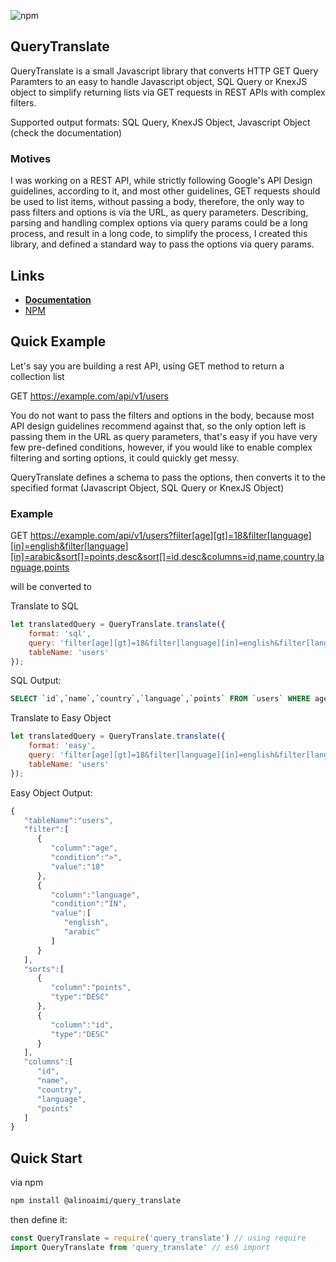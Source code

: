 ![npm](https://img.shields.io/npm/v/query_translate)

## QueryTranslate
QueryTranslate is a small Javascript library that converts HTTP GET Query Paramters to an easy to handle Javascript object, SQL Query or KnexJS object to simplify returning lists via GET requests in REST APIs with complex filters.

Supported output formats: SQL Query, KnexJS Object, Javascript Object (check the documentation)

### Motives
I was working on a REST API, while strictly following Google's API Design guidelines, according to it, and most other guidelines, GET requests should be used to list items, without passing a body, therefore, the only way to pass filters and options is via the URL, as query parameters. Describing, parsing and handling complex options via query params could be a long process, and result in a long code, to simplify the process, I created this library, and defined a standard way to pass the options via query params.

## Links
* [**Documentation**](https://github.com/alinoaimi/querytranslate/blob/master/documentation.md)
* [NPM](https://www.npmjs.com/package/query_translate)
## Quick Example
Let's say you are building a rest API, using GET method to return a collection list

GET https://example.com/api/v1/users

You do not want to pass the filters and options in the body, because most API design guidelines recommend against that, so the only option left is passing them in the URL as query parameters, that's easy if you have very few pre-defined conditions, however, if you would like to enable complex filtering and sorting options, it could quickly get messy.

QueryTranslate defines a schema to pass the options, then converts it to the specified format (Javascript Object, SQL Query or KnexJS Object)

### Example
GET https://example.com/api/v1/users?filter[age][gt]=18&filter[language][in]=english&filter[language][in]=arabic&sort[]=points,desc&sort[]=id,desc&columns=id,name,country,language,points

will be converted to

Translate to SQL
```Javascript
let translatedQuery = QueryTranslate.translate({
    format: 'sql',
    query: 'filter[age][gt]=18&filter[language][in]=english&filter[language][in]=arabic&sort[]=points,desc&sort[]=id,desc&columns=id,name,country,language,points',
    tableName: 'users'
});
```
SQL Output:
```sql
SELECT `id`,`name`,`country`,`language`,`points` FROM `users` WHERE age > 18 AND language IN (`english`,`arabic`) ORDER BY points DESC, id DESC
```
Translate to Easy Object
```Javascript
let translatedQuery = QueryTranslate.translate({
    format: 'easy',
    query: 'filter[age][gt]=18&filter[language][in]=english&filter[language][in]=arabic&sort[]=points,desc&sort[]=id,desc&columns=id,name,country,language,points',
    tableName: 'users'
});
```
Easy Object Output:
```Javascript
{
   "tableName":"users",
   "filter":[
      {
         "column":"age",
         "condition":">",
         "value":"18"
      },
      {
         "column":"language",
         "condition":"IN",
         "value":[
            "english",
            "arabic"
         ]
      }
   ],
   "sorts":[
      {
         "column":"points",
         "type":"DESC"
      },
      {
         "column":"id",
         "type":"DESC"
      }
   ],
   "columns":[
      "id",
      "name",
      "country",
      "language",
      "points"
   ]
}
```

## Quick Start
via npm
```bash
npm install @alinoaimi/query_translate
```
then define it:
```javascript
const QueryTranslate = require('query_translate') // using require
import QueryTranslate from 'query_translate' // es6 import
```

